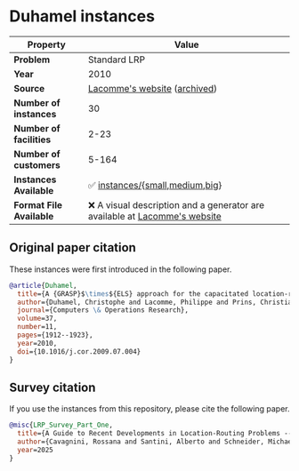 # Duhamel instances

| Property    | Value |
| ----------- | ----- |
| **Problem** | Standard LRP |
| **Year**    | 2010 |
| **Source**  | [Lacomme's website](https://perso.isima.fr/~lacomme/lrp/lrp.html) ([archived](https://web.archive.org/web/20250131145822/https://perso.isima.fr/~lacomme/lrp/lrp.html)) |
| **Number of instances** | 30 |
| **Number of facilities** | 2-23 |
| **Number of customers** | 5-164 |
| **Instances Available** | ✅ [instances/](instances/){[small](instances/small/),[medium](instances/medium/),[big](instances/big/)} |
| **Format File Available** | ❌ A visual description and a generator are available at [Lacomme's website](https://perso.isima.fr/~lacomme/lrp/lrp.html) |

## Original paper citation

These instances were first introduced in the following paper.

```bib
@article{Duhamel,
  title={A {GRASP}$\times${ELS} approach for the capacitated location-routing  problem},
  author={Duhamel, Christophe and Lacomme, Philippe and Prins, Christian and  Prodhon, Caroline},
  journal={Computers \& Operations Research},
  volume=37,
  number=11,
  pages={1912--1923},
  year=2010,
  doi={10.1016/j.cor.2009.07.004}
}
```

## Survey citation

If you use the instances from this repository, please cite the following paper.

```bib
@misc{LRP_Survey_Part_One,
  title={A Guide to Recent Developments in Location-Routing Problems --- Deterministic, single-echelon, single-objective, single-period problems},
  author={Cavagnini, Rossana and Santini, Alberto and Schneider, Michael},
  year=2025
}
```
